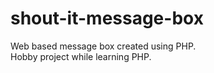 # shout-it-message-box

Web based message box created using PHP.  
Hobby project while learning PHP.
